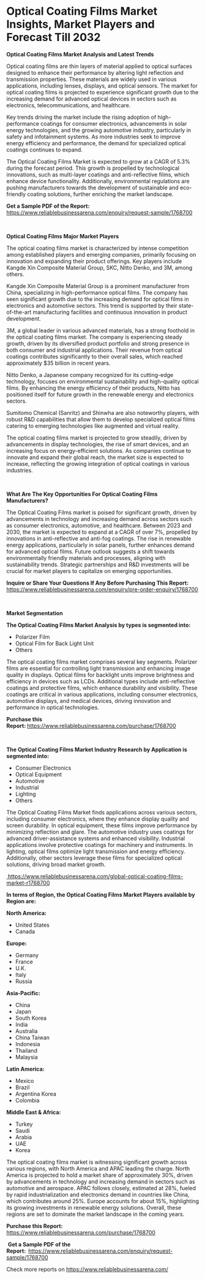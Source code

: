 <p><h1>Optical Coating Films Market Insights, Market Players and Forecast Till 2032</h1></p><p><strong>Optical Coating Films Market Analysis and Latest Trends</strong></p>
<p><p>Optical coating films are thin layers of material applied to optical surfaces designed to enhance their performance by altering light reflection and transmission properties. These materials are widely used in various applications, including lenses, displays, and optical sensors. The market for optical coating films is projected to experience significant growth due to the increasing demand for advanced optical devices in sectors such as electronics, telecommunications, and healthcare.</p><p>Key trends driving the market include the rising adoption of high-performance coatings for consumer electronics, advancements in solar energy technologies, and the growing automotive industry, particularly in safety and infotainment systems. As more industries seek to improve energy efficiency and performance, the demand for specialized optical coatings continues to expand.</p><p>The Optical Coating Films Market is expected to grow at a CAGR of 5.3% during the forecast period. This growth is propelled by technological innovations, such as multi-layer coatings and anti-reflective films, which enhance device functionality. Additionally, environmental regulations are pushing manufacturers towards the development of sustainable and eco-friendly coating solutions, further enriching the market landscape.</p></p>
<p><strong>Get a Sample PDF of the Report:&nbsp;</strong> <a href="https://www.reliablebusinessarena.com/enquiry/request-sample/1768700?utm_campaign=2483&utm_medium=2&utm_source=Github&utm_content=ia&utm_term=13022025&utm_id=optical-coating-films">https://www.reliablebusinessarena.com/enquiry/request-sample/1768700</a></p>
<p>&nbsp;</p>
<p><strong>Optical Coating Films Major Market Players</strong></p>
<p><p>The optical coating films market is characterized by intense competition among established players and emerging companies, primarily focusing on innovation and expanding their product offerings. Key players include Kangde Xin Composite Material Group, SKC, Nitto Denko, and 3M, among others.</p><p>Kangde Xin Composite Material Group is a prominent manufacturer from China, specializing in high-performance optical films. The company has seen significant growth due to the increasing demand for optical films in electronics and automotive sectors. This trend is supported by their state-of-the-art manufacturing facilities and continuous innovation in product development.</p><p>3M, a global leader in various advanced materials, has a strong foothold in the optical coating films market. The company is experiencing steady growth, driven by its diversified product portfolio and strong presence in both consumer and industrial applications. Their revenue from optical coatings contributes significantly to their overall sales, which reached approximately $35 billion in recent years.</p><p>Nitto Denko, a Japanese company recognized for its cutting-edge technology, focuses on environmental sustainability and high-quality optical films. By enhancing the energy efficiency of their products, Nitto has positioned itself for future growth in the renewable energy and electronics sectors.</p><p>Sumitomo Chemical (Sanritz) and Shinwha are also noteworthy players, with robust R&D capabilities that allow them to develop specialized optical films catering to emerging technologies like augmented and virtual reality.</p><p>The optical coating films market is projected to grow steadily, driven by advancements in display technologies, the rise of smart devices, and an increasing focus on energy-efficient solutions. As companies continue to innovate and expand their global reach, the market size is expected to increase, reflecting the growing integration of optical coatings in various industries.</p></p>
<p>&nbsp;</p>
<p><strong>What Are The Key Opportunities For Optical Coating Films Manufacturers?</strong></p>
<p><p>The Optical Coating Films market is poised for significant growth, driven by advancements in technology and increasing demand across sectors such as consumer electronics, automotive, and healthcare. Between 2023 and 2030, the market is expected to expand at a CAGR of over 7%, propelled by innovations in anti-reflective and anti-fog coatings. The rise in renewable energy applications, particularly in solar panels, further enhances demand for advanced optical films. Future outlook suggests a shift towards environmentally friendly materials and processes, aligning with sustainability trends. Strategic partnerships and R&D investments will be crucial for market players to capitalize on emerging opportunities.</p></p>
<p><strong>Inquire or Share Your Questions If Any Before Purchasing This Report:</strong> <a href="https://www.reliablebusinessarena.com/enquiry/pre-order-enquiry/1768700?utm_campaign=2483&utm_medium=2&utm_source=Github&utm_content=ia&utm_term=13022025&utm_id=optical-coating-films">https://www.reliablebusinessarena.com/enquiry/pre-order-enquiry/1768700</a></p>
<p>&nbsp;</p>
<p><strong>Market Segmentation</strong></p>
<p><strong>The Optical Coating Films Market Analysis by types is segmented into:</strong></p>
<p><ul><li>Polarizer Film</li><li>Optical Film for Back Light Unit</li><li>Others</li></ul></p>
<p><p>The optical coating films market comprises several key segments. Polarizer films are essential for controlling light transmission and enhancing image quality in displays. Optical films for backlight units improve brightness and efficiency in devices such as LCDs. Additional types include anti-reflective coatings and protective films, which enhance durability and visibility. These coatings are critical in various applications, including consumer electronics, automotive displays, and medical devices, driving innovation and performance in optical technologies.</p></p>
<p><strong>Purchase this Report:&nbsp;</strong><a href="https://www.reliablebusinessarena.com/purchase/1768700?utm_campaign=2483&utm_medium=2&utm_source=Github&utm_content=ia&utm_term=13022025&utm_id=optical-coating-films">https://www.reliablebusinessarena.com/purchase/1768700</a></p>
<p>&nbsp;</p>
<p><strong>The Optical Coating Films Market Industry Research by Application is segmented into:</strong></p>
<p><ul><li>Consumer Electronics</li><li>Optical Equipment</li><li>Automotive</li><li>Industrial</li><li>Lighting</li><li>Others</li></ul></p>
<p><p>The Optical Coating Films Market finds applications across various sectors, including consumer electronics, where they enhance display quality and screen durability. In optical equipment, these films improve performance by minimizing reflection and glare. The automotive industry uses coatings for advanced driver-assistance systems and enhanced visibility. Industrial applications involve protective coatings for machinery and instruments. In lighting, optical films optimize light transmission and energy efficiency. Additionally, other sectors leverage these films for specialized optical solutions, driving broad market growth.</p></p>
<p><a href="https://www.reliablebusinessarena.com/global-optical-coating-films-market-r1768700?utm_campaign=2483&utm_medium=2&utm_source=Github&utm_content=ia&utm_term=13022025&utm_id=optical-coating-films">&nbsp;https://www.reliablebusinessarena.com/global-optical-coating-films-market-r1768700</a></p>
<p><strong>In terms of Region, the Optical Coating Films Market Players available by Region are:</strong></p>
<p>
    <p> <strong> North America: </strong>
        <ul>
            <li>United States</li>
            <li>Canada</li>
        </ul>
        </p> 
    <p> <strong> Europe: </strong>
        <ul>
            <li>Germany</li>
            <li>France</li>
            <li>U.K.</li>
            <li>Italy</li>
            <li>Russia</li>
        </ul>
        </p> 
    <p> <strong> Asia-Pacific: </strong>
        <ul>
            <li>China</li>
            <li>Japan</li>
            <li>South Korea</li>
            <li>India</li>
            <li>Australia</li>
            <li>China Taiwan</li>
            <li>Indonesia</li>
            <li>Thailand</li>
            <li>Malaysia</li>
        </ul>
        </p> 
    <p> <strong> Latin America: </strong>
        <ul>
            <li>Mexico</li>
            <li>Brazil</li>
            <li>Argentina Korea</li>
            <li>Colombia</li>
        </ul>
        </p> 
    <p> <strong> Middle East & Africa: </strong>
        <ul>
            <li>Turkey</li>
            <li>Saudi</li>
            <li>Arabia</li>
            <li>UAE</li>
            <li>Korea</li>
        </ul>
    </p>
    </p>
<p><p>The optical coating films market is witnessing significant growth across various regions, with North America and APAC leading the charge. North America is projected to hold a market share of approximately 30%, driven by advancements in technology and increasing demand in sectors such as automotive and aerospace. APAC follows closely, estimated at 28%, fueled by rapid industrialization and electronics demand in countries like China, which contributes around 25%. Europe accounts for about 15%, highlighting its growing investments in renewable energy solutions. Overall, these regions are set to dominate the market landscape in the coming years.</p></p>
<p><strong>Purchase this Report: </strong><a href="https://www.reliablebusinessarena.com/purchase/1768700?utm_campaign=2483&utm_medium=2&utm_source=Github&utm_content=ia&utm_term=13022025&utm_id=optical-coating-films">https://www.reliablebusinessarena.com/purchase/1768700</a></p>
<p>&nbsp;<strong>Get a Sample PDF of the Report:&nbsp;&nbsp;</strong><a href="https://www.reliablebusinessarena.com/enquiry/request-sample/1768700?utm_campaign=2483&utm_medium=2&utm_source=Github&utm_content=ia&utm_term=13022025&utm_id=optical-coating-films">https://www.reliablebusinessarena.com/enquiry/request-sample/1768700</a></p>
<p><strong></strong></p>
<p>Check more reports on <a href="https://www.reliablebusinessarena.com/?utm_campaign=2483&utm_medium=2&utm_source=Github&utm_content=ia&utm_term=13022025&utm_id=optical-coating-films">https://www.reliablebusinessarena.com/</a></p>